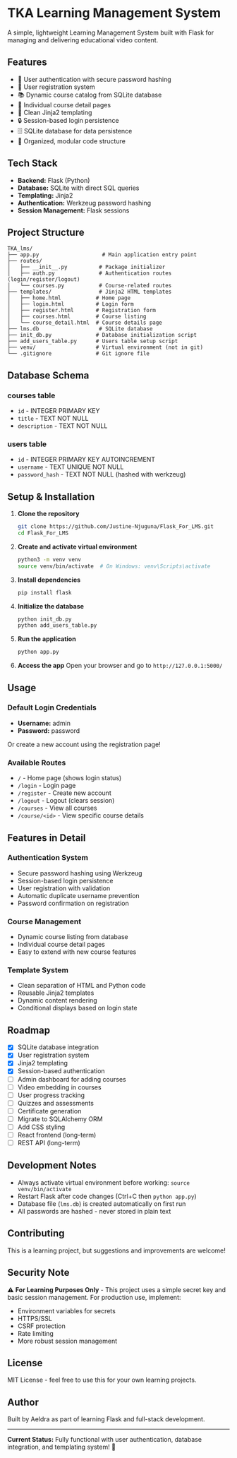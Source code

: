 # TKA Learning Management System

A simple, lightweight Learning Management System built with Flask for managing and delivering educational video content.

## Features

- 🔐 User authentication with secure password hashing
- 👤 User registration system
- 📚 Dynamic course catalog from SQLite database
- 📝 Individual course detail pages
- 🎨 Clean Jinja2 templating
- 🔒 Session-based login persistence
- 🗄️ SQLite database for data persistence
- 🚀 Organized, modular code structure

## Tech Stack

- **Backend:** Flask (Python)
- **Database:** SQLite with direct SQL queries
- **Templating:** Jinja2
- **Authentication:** Werkzeug password hashing
- **Session Management:** Flask sessions

## Project Structure

```
TKA_lms/
├── app.py                    # Main application entry point
├── routes/
│   ├── __init__.py          # Package initializer
│   ├── auth.py              # Authentication routes (login/register/logout)
│   └── courses.py           # Course-related routes
├── templates/               # Jinja2 HTML templates
│   ├── home.html           # Home page
│   ├── login.html          # Login form
│   ├── register.html       # Registration form
│   ├── courses.html        # Course listing
│   └── course_detail.html  # Course details page
├── lms.db                   # SQLite database
├── init_db.py              # Database initialization script
├── add_users_table.py      # Users table setup script
├── venv/                   # Virtual environment (not in git)
└── .gitignore              # Git ignore file
```

## Database Schema

### courses table
- `id` - INTEGER PRIMARY KEY
- `title` - TEXT NOT NULL
- `description` - TEXT NOT NULL

### users table
- `id` - INTEGER PRIMARY KEY AUTOINCREMENT
- `username` - TEXT UNIQUE NOT NULL
- `password_hash` - TEXT NOT NULL (hashed with werkzeug)

## Setup & Installation

1. **Clone the repository**
   ```bash
   git clone https://github.com/Justine-Njuguna/Flask_For_LMS.git
   cd Flask_For_LMS
   ```

2. **Create and activate virtual environment**
   ```bash
   python3 -m venv venv
   source venv/bin/activate  # On Windows: venv\Scripts\activate
   ```

3. **Install dependencies**
   ```bash
   pip install flask
   ```

4. **Initialize the database**
   ```bash
   python init_db.py
   python add_users_table.py
   ```

5. **Run the application**
   ```bash
   python app.py
   ```

6. **Access the app**
   Open your browser and go to `http://127.0.0.1:5000/`

## Usage

### Default Login Credentials
- **Username:** admin
- **Password:** password

Or create a new account using the registration page!

### Available Routes
- `/` - Home page (shows login status)
- `/login` - Login page
- `/register` - Create new account
- `/logout` - Logout (clears session)
- `/courses` - View all courses
- `/course/<id>` - View specific course details

## Features in Detail

### Authentication System
- Secure password hashing using Werkzeug
- Session-based login persistence
- User registration with validation
- Automatic duplicate username prevention
- Password confirmation on registration

### Course Management
- Dynamic course listing from database
- Individual course detail pages
- Easy to extend with new course features

### Template System
- Clean separation of HTML and Python code
- Reusable Jinja2 templates
- Dynamic content rendering
- Conditional displays based on login state

## Roadmap

- [x] SQLite database integration
- [x] User registration system
- [x] Jinja2 templating
- [x] Session-based authentication
- [ ] Admin dashboard for adding courses
- [ ] Video embedding in courses
- [ ] User progress tracking
- [ ] Quizzes and assessments
- [ ] Certificate generation
- [ ] Migrate to SQLAlchemy ORM
- [ ] Add CSS styling
- [ ] React frontend (long-term)
- [ ] REST API (long-term)

## Development Notes

- Always activate virtual environment before working: `source venv/bin/activate`
- Restart Flask after code changes (Ctrl+C then `python app.py`)
- Database file (`lms.db`) is created automatically on first run
- All passwords are hashed - never stored in plain text

## Contributing

This is a learning project, but suggestions and improvements are welcome!

## Security Note

⚠️ **For Learning Purposes Only** - This project uses a simple secret key and basic session management. For production use, implement:
- Environment variables for secrets
- HTTPS/SSL
- CSRF protection
- Rate limiting
- More robust session management

## License

MIT License - feel free to use this for your own learning projects.

## Author

Built by Aeldra as part of learning Flask and full-stack development.

---

**Current Status:** Fully functional with user authentication, database integration, and templating system! 🎉